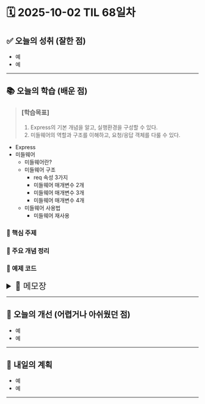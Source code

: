 # 🗓️ 2025-10-02 TIL 68일차

## ✅ 오늘의 성취 (잘한 점)

- 예
- 예

---

## 📚 오늘의 학습 (배운 점)

> ### [학습목표]
>
> 1. Express의 기본 개념을 알고, 실행환경을 구성할 수 있다.
> 2. 미들웨어의 역할과 구조를 이해하고, 요청/응답 객체를 다룰 수 있다.

- Express
- 미들웨어
  - 미들웨어란?
  - 미들웨어 구조
    - req 속성 3가지
    - 미들웨어 매개변수 2개
    - 미들웨어 매개변수 3개
    - 미들웨어 매개변수 4개
  - 미들웨어 사용법
    - 미들웨어 재사용

### 🔹 핵심 주제

### 🔹 주요 개념 정리

### 🔹 예제 코드

<details>
<summary style="font-size: 22px;">📓 메모장</summary>

## 🔹 SWR(Stale-While-Revalidate)란?

원래는 **HTTP 캐싱 전략**에서 나온 개념이에요.

- **Stale (오래된 데이터)**: 캐시된 데이터를 우선적으로 사용해 **빠른 응답**을 제공
- **While Revalidate (백그라운드 갱신)**: 캐시된 데이터를 보여주는 동시에 **백그라운드에서 최신 데이터를 다시 가져옴**

즉, 사용자는 **즉시 캐시 데이터**를 보고, 네트워크 요청은 **비동기적으로 최신화**됩니다.

---

## 🔹 TanStack Query에서의 SWR 동작

TanStack Query는 **캐시와 자동 refetch** 기능을 통해 SWR을 구현합니다.

1. **데이터를 요청할 때**

   - 우선 캐시에 저장된 데이터를 즉시 반환 (stale 상태라도 보여줌).
   - 사용자 경험(UX)이 끊기지 않음.

2. **백그라운드에서 네트워크 요청 실행**

   - 만약 캐시된 데이터가 오래되었거나(`staleTime` 경과)
   - refetch 조건(포커스 전환, 윈도우 리포커스 등)이 충족되면
   - 최신 데이터를 서버에서 가져옴.

3. **갱신 완료 시**

   - 캐시와 UI가 최신 데이터로 자동 업데이트됨.

---

## 🔹 관련 주요 옵션

TanStack Query에서 SWR 동작을 제어하는 주요 옵션은 다음과 같아요:

- **`staleTime`**: 데이터가 “신선(fresh)”하다고 판단되는 시간(ms).

  - 기본값: `0` → 가져오자마자 stale 상태로 간주 (즉시 SWR 동작).
  - 예: `staleTime: 5000` → 5초 동안은 fresh로 간주, 그동안에는 재검증(refetch) 안 함.

- **`cacheTime`**: 캐시가 메모리에 유지되는 시간(ms).

  - 예: `cacheTime: 1000 * 60 * 5` → 5분 동안 캐시 유지.

- **자동 리패치 조건**

  - 윈도우 포커스 시(`refetchOnWindowFocus`)
  - 네트워크 다시 연결 시(`refetchOnReconnect`)
  - 컴포넌트 마운트 시(`refetchOnMount`)

---

## 🔹 예시 흐름

예를 들어 `useQuery`로 데이터를 가져올 때:

1. 사용자가 페이지를 열면 → 캐시된 데이터 먼저 보여줌.
2. 동시에 서버에 새 데이터 요청 시작.
3. 서버에서 응답 오면 → 캐시와 UI 모두 최신화.

즉, **빠른 응답성 + 최신성 보장**이라는 장점이 있어요.

---

👉 정리하면,
**TanStack Query의 SWR은 "캐시 데이터 즉시 제공 + 백그라운드 최신화" 전략으로, staleTime·cacheTime 등 옵션으로 조절할 수 있습니다.**

---

refetch어쩌구저쩌구는 stale 상태가 된 query 객체

QueryCache라는 중앙 저장소

#### invalidate

- **개발자가** 의도적으로 캐시를 stale 상태로 표시
- stale 상태의 쿼리는 화면에서 다시 활성화되거나 자동 refetch 규칙 발동시 자동으로 refetch됨

#### revalidate

- **QueryObserver(TanstackQuery)**가 refetch 트리거
- stale 상태의 쿼리가 자동으로 서버에서 refetch되면서 갱신되는 **과정**
- when
  - 컴포넌트 마운트
  - window focus
  - 네트워크 reconnect
  - 개발자가 refetch() 호출

## enabled, select

### enabled 🌟

- enabled false여도 Tanstack Query는 여전히 그 queryKey 등록하고 관리함
- 단지 queryFn 실행하지 않을 뿐 (= 네트워크 요청XX = fetching XX)
- 캐시된 데이터 있으면 그대로 리턴
  => 이 시점에 서버 요청할지 말지 제어하는 플래그

```jsx
const { data, isFetching } = useQuery({
  queryKey: ["user", userId], // 캐시에 등록됨
  queryFn: fetchUser,
  enabled: !!userId, // userId가 있을 때만 실행
});
```

특정 트리거로 데이터를 fetching하고 싶을 때

1. enabled: false
2. refetch 내장함수를 특정 트리거에 호출

### select

- 받아온 데이터를 가공하고 싶을 때 캐시된 원본 데이터에서 내가 원하는 형태로 변환해 리턴
- 원본 캐시 그대로, 반환만 가공

```jsx
const { data } = useQuery({
  queryKey: ["todos"],
  queryFn: fetchTodos,
  select: (data) => data.map((todo) => todo.title), // title 목록만 반환
});
```

---

# Express

| 구분                 | 미들웨어 (Middleware)                                      | 라우트 핸들러 (Route Handler)                                           |
| -------------------- | ---------------------------------------------------------- | ----------------------------------------------------------------------- |
| **역할**             | 요청(Request)과 응답(Response) 사이에서 **중간 처리** 수행 | 특정 경로(`path`)와 메서드(`GET`, `POST`, 등)에 대해 **최종 응답 처리** |
| **등록 방식**        | `app.use()` 또는 `app.METHOD()`                            | `app.METHOD()`                                                          |
| **next() 호출 여부** | `next()`를 호출해 다음 미들웨어나 라우트로 제어를 넘김     | 일반적으로 마지막이라 `next()`를 호출하지 않음                          |
| **사용 예시**        | 로깅, 인증, 에러 처리, JSON 파싱 등                        | `/users`, `/login` 등 실제 응답 반환                                    |
| **응답 종료 여부**   | 대체로 응답을 직접 보내지 않음 (`res.send()` 거의 없음)    | 응답을 보냄 (`res.send()`, `res.json()`, `res.render()` 등)             |

## 미들웨어

## 라우터

```jsx
const express = require("express");
const app = express();

/* ✅ (1) 이 함수는 '미들웨어' */
function checkAuth(req, res, next) {
  const isLoggedIn = true; // 로그인 여부 예시 (실제론 세션/토큰 확인)
  if (isLoggedIn) {
    console.log("인증 통과 ✅");
    next(); // 다음 단계로 진행
  } else {
    res.status(401).send("인증 필요 ❌");
  }
}

/* ✅ (2) 이 함수는 '라우트 핸들러' */
function getProfile(req, res) {
  res.send("사용자 프로필 페이지입니다 🧑‍💻");
}

/* ✅ (3) 라우트 정의: 미들웨어 + 핸들러 조합 */
app.get("/profile", checkAuth, getProfile);

/* ✅ (4) 다중 미들웨어도 가능 */
app.get(
  "/dashboard",
  (req, res, next) => {
    console.log("대시보드 접근 로그 기록");
    next();
  },
  checkAuth,
  (req, res) => {
    res.send("대시보드 페이지입니다 📊");
  }
);

app.listen(3000, () => console.log("Server running on port 3000"));
```

---

```json
{
  "name": "topic-express-essential",
  "version": "1.0.0",
  "main": "index.js",
  "scripts": {
    "test": "echo \"Error: no test specified\" && exit 1"
  },
  "keywords": [],
  "author": "",
  "license": "ISC",
  "description": "",
  "dependencies": {
    "express": "^5.1.0"
  }
}
```

익스프레스는 모든 것이 미들웨어로 이루어져있다?
미들웨어는 콜백 함수다?
근데 왜 미들웨어라고 하지? 명명 이유가 궁금따

pathparams는 req.params로
queryparams는 req.query로
body는 req.body로

app.use()는 path가 없으면 GPPD 뭐든 들어와도 되니까 전역적인거고
path 있으면 해당 경로로 시작할 때 실행할거로 하는거라 부분 전역적인거임

app.all()은 경로가 딱 매칭될때만

// NOTE: res 줄 땐 return 명시할 것!!

// NOTE: filter 대신 find 사용
// NOTE: params.id는 문자열, user.id는 숫자 => 동등연산자보단 일치연산자 === 사용 위해 params.id를 숫자로 형변환 시켜야함
// NOTE: res 받는 시점에 형변환 시켜야 함!!

// NOTE: 강사님이 피로 새긴 유서 = 유효성 검사는.. 빡빡할수록 good....

// NOTE: 4xx는 클 문제, 5xx는 서버 문제
// NOTE: 에러코드 미리 정의해놓기 CODE_NOT_FOUND=E0123B

// 미들웨어 중요 개념 - 통과
// 미들웨어는 하나하나 통과하는거다
// next로 다음으로 간다

> 중간 미들웨어 ⇒ next() 호출 (흐름 pass)
> 최종 라우트핸들러 ⇒ res.send등으로 응답 종료

| 구분           | `app.use()`                               | `app.get()                     |
| -------------- | ----------------------------------------- | ------------------------------ |
| 실행 시점      | 요청 메서드 무관 (GET, POST, PUT 등 모두) | 해당 HTTP 메서드에만 실행      |
| 경로 매칭 방식 | `path`로 시작하는 모든 하위 경로 포함     | 경로 **정확히 일치해야 함**    |
| 주 용도        | 공통 로직 (로깅, 인증, 에러처리 등)       | 실제 응답 처리 (라우트 핸들러) |

### 미들웨어 재사용

> Router()를 사용하지 않아도, app.all()은 `라우트 레벨 미들웨어`
> ⇒ Router 인스턴스 사용했는지는 중요XX, 라우트 핸들러 사용했는지가 중요
> ⇒ 근데 결국은 똑같다 !

```[app] ← Router 기능 포함
 ├─ app.use(...)       // 앱 레벨
 ├─ app.get('/users')  // 라우트 레벨
 ├─ app.post('/users') // 라우트 레벨
 └─ router('/api')     // 모듈화 라우터
       ├─ router.get(...)
       └─ router.post(...)
```

</details>

---

## 🧠 오늘의 개선 (어렵거나 아쉬웠던 점)

- 예
- 예

---

## 🚀 내일의 계획

- 예
- 예

---
